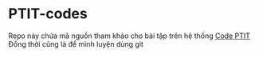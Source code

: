 # PTIT-codes

Repo này chứa mã nguồn tham khảo cho bài tập trên hệ thống [Code PTIT](code.ptit.edu.vn)
Đồng thời cũng là để mình luyện dùng git

